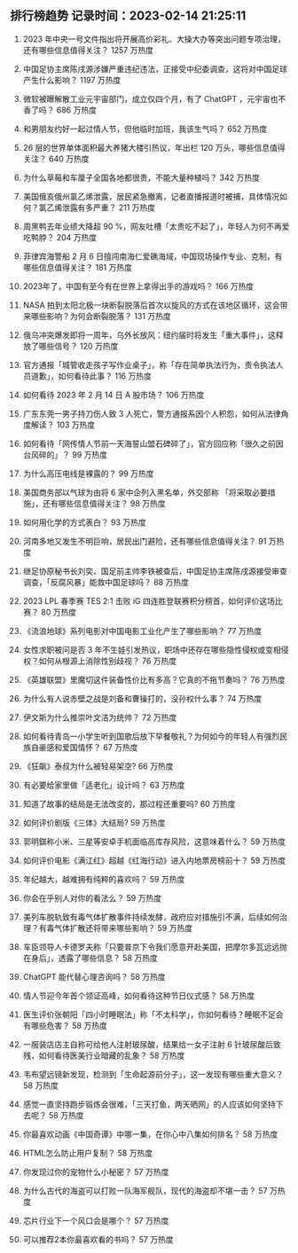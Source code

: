 
## 排行榜趋势 记录时间：2023-02-14 21:25:11
  
  1. 2023 年中央一号文件指出将开展高价彩礼、大操大办等突出问题专项治理，还有哪些信息值得关注？ 1257 万热度
    
  2. 中国足协主席陈戌源涉嫌严重违纪违法，正接受中纪委调查，这将对中国足球产生什么影响？ 1197 万热度
    
  3. 微软被曝解散工业元宇宙部门，成立仅四个月，有了 ChatGPT ，元宇宙也不香了吗？ 686 万热度
    
  4. 和男朋友约好一起过情人节，但他临时加班，我该生气吗？ 652 万热度
    
  5. 26 层的世界单体面积最大养猪大楼引热议，年出栏 120 万头，哪些信息值得关注？ 640 万热度
    
  6. 为什么草莓和车厘子全国各地都很贵，不能大量种植吗？ 342 万热度
    
  7. 美国俄亥俄州氯乙烯泄露，居民紧急撤离，记者直播报道时被捕，具体情况如何？氯乙烯泄露有多严重？ 211 万热度
    
  8. 周黑鸭去年业绩大降超 90 %，网友吐槽「太贵吃不起了」，年轻人为何不再爱吃鸭脖？ 204 万热度
    
  9. 菲律宾海警船 2 月 6 日擅闯南海仁爱礁海域，中国现场操作专业、克制，有哪些信息值得关注？ 181 万热度
    
  10. 2023年了，中国有至今有在世界上拿得出手的游戏吗？ 166 万热度
    
  11. NASA 拍到太阳北极一块断裂脱落后首次以旋风的方式在该地区循环，这会带来哪些影响？为何会断裂脱落？ 131 万热度
    
  12. 俄乌冲突爆发即将一周年，乌外长放风：纽约届时将发生「重大事件」，这释放了哪些信号？ 120 万热度
    
  13. 官方通报「城管收走孩子写作业桌子」，称「存在简单执法行为，责令执法人员道歉」，如何看待此事？ 116 万热度
    
  14. 如何看待 2023 年 2 月 14 日 A 股市场？ 106 万热度
    
  15. 广东东莞一男子持刀伤人致 3 人死亡，警方通报系因个人积怨，如何从法律角度解读？ 103 万热度
    
  16. 如何看待「网传情人节前一天海誓山盟石碑碎了」，官方回应称「很久之前因台风碎的」？ 99 万热度
    
  17. 为什么高压电线是裸露的？ 99 万热度
    
  18. 美国商务部以气球为由将 6 家中企列入黑名单，外交部称 「将采取必要措施」，还有哪些信息值得关注？ 98 万热度
    
  19. 如何用化学的方式表白？ 93 万热度
    
  20. 河南多地又发生不明巨响，居民出门避险，还有哪些信息值得关注？ 91 万热度
    
  21. 继足协原秘书长刘奕、国足前主帅李铁被查后，中国足协主席陈戌源接受审查调查，「反腐风暴」能救中国足球吗？ 88 万热度
    
  22. 2023 LPL 春季赛 TES 2:1 击败 iG 四连胜登联赛积分榜首，如何评价这场比赛？ 80 万热度
    
  23. 《流浪地球》系列电影对中国电影工业化产生了哪些影响？ 77 万热度
    
  24. 女性求职被问是否 3 年不生娃引发热议，职场中还存在哪些隐性侵权或变相侵权？如何从根源上消除性别歧视？ 76 万热度
    
  25. 《英雄联盟》里魔切这件装备性价比有多高？它真的不拖节奏吗？ 76 万热度
    
  26. 为什么有人说赤壁之战是刘备和曹操打的，没孙权什么事？ 74 万热度
    
  27. 伊文斯为什么推崇叶文洁为统帅？ 72 万热度
    
  28. 如何看待青岛一小学生听到国歌后放下早餐敬礼？为何如今的年轻人有强烈民族自豪感和爱国情怀？ 67 万热度
    
  29. 《狂飙》泰叔为什么被轻易架空? 66 万热度
    
  30. 有必要给家里做「适老化」设计吗？ 63 万热度
    
  31. 知道了故事的结局是无法改变的，那过程还重要吗? 60 万热度
    
  32. 如何评价剧版《三体》大结局? 59 万热度
    
  33. 郭明錤称小米、三星等安卓手机面临高库存风险，这意味着什么？ 59 万热度
    
  34. 如何评价电影《满江红》超越《红海行动》进入内地票房榜前十？ 59 万热度
    
  35. 年纪越大，越难拥有纯粹的喜欢吗？ 59 万热度
    
  36. 你会在乎别人对你的看法么？ 59 万热度
    
  37. 美列车脱轨致有毒气体扩散事件持续发酵，政府应对措施引不满，后续如何治理？有毒气体扩散还将带来哪些影响？ 59 万热度
    
  38. 车臣领导人卡德罗夫称「只要普京下令我们愿意开赴美国，把摩尔多瓦远远抛在身后」，透露了哪些信息？ 58 万热度
    
  39. ChatGPT 能代替心理咨询吗？ 58 万热度
    
  40. 情人节迎今年首个领证高峰，如何看待这种节日仪式感？ 58 万热度
    
  41. 医生评价张朝阳「四小时睡眠法」称「不太科学」，你如何看待？睡眠不足会有哪些危害？ 58 万热度
    
  42. 一服装店店主自称可给他人注射玻尿酸，结果给一女子注射 6 针玻尿酸后致残，如何看待医美行业暗藏的乱象？ 58 万热度
    
  43. 韦布望远镜新发现，检测到「生命起源前分子」，这一发现有哪些重大意义？ 58 万热度
    
  44. 感觉一直坚持跑步锻炼会很难，「三天打鱼，两天晒网」的人应该如何坚持下去呢？ 58 万热度
    
  45. 你最喜欢动画《中国奇谭》中哪一集，在你心中八集如何排名？ 58 万热度
    
  46. HTML怎么防止用户复制？ 58 万热度
    
  47. 你发现过你的宠物什么小秘密？ 57 万热度
    
  48. 为什么古代的海盗可以打败一队海军舰队，现代的海盗却不堪一击？ 57 万热度
    
  49. 芯片行业下一个风口会是哪个？ 57 万热度
    
  50. 可以推荐2本你最喜欢看的书吗？ 57 万热度
    